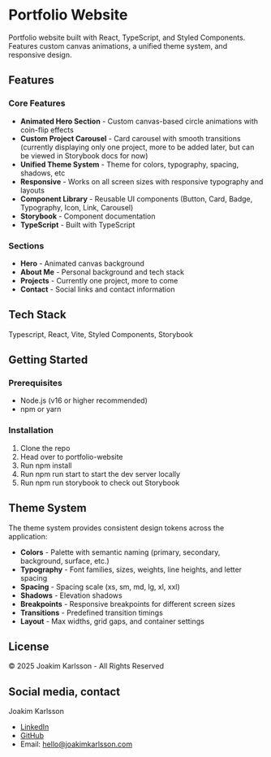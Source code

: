 # Portfolio Website

Portfolio website built with React, TypeScript, and Styled Components. Features custom canvas animations, a unified theme system, and responsive design.

## Features

### Core Features

- **Animated Hero Section** - Custom canvas-based circle animations with coin-flip effects
- **Custom Project Carousel** - Card carousel with smooth transitions (currently displaying only one project, more to be added later, but can be viewed in Storybook docs for now)
- **Unified Theme System** - Theme for colors, typography, spacing, shadows, etc
- **Responsive** - Works on all screen sizes with responsive typography and layouts
- **Component Library** - Reusable UI components (Button, Card, Badge, Typography, Icon, Link, Carousel)
- **Storybook** - Component documentation
- **TypeScript** - Built with TypeScript

### Sections

- **Hero** - Animated canvas background
- **About Me** - Personal background and tech stack
- **Projects** - Currently one project, more to come
- **Contact** - Social links and contact information

## Tech Stack

Typescript, React, Vite, Styled Components, Storybook

## Getting Started

### Prerequisites

- Node.js (v16 or higher recommended)
- npm or yarn

### Installation

1. Clone the repo
2. Head over to portfolio-website
3. Run npm install
4. Run npm run start to start the dev server locally
5. Run npm run storybook to check out Storybook

## Theme System

The theme system provides consistent design tokens across the application:

- **Colors** - Palette with semantic naming (primary, secondary, background, surface, etc.)
- **Typography** - Font families, sizes, weights, line heights, and letter spacing
- **Spacing** - Spacing scale (xs, sm, md, lg, xl, xxl)
- **Shadows** - Elevation shadows
- **Breakpoints** - Responsive breakpoints for different screen sizes
- **Transitions** - Predefined transition timings
- **Layout** - Max widths, grid gaps, and container settings

## License

© 2025 Joakim Karlsson - All Rights Reserved

## Social media, contact

Joakim Karlsson

- [LinkedIn](https://www.linkedin.com/in/joakim-t-karlsson/)
- [GitHub](https://github.com/relevantraccoon)
- Email: hello@joakimkarlsson.com
